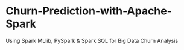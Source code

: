# Churn-Prediction-with-Apache-Spark
Using Spark MLlib, PySpark &amp; Spark SQL for Big Data Churn Analysis 
